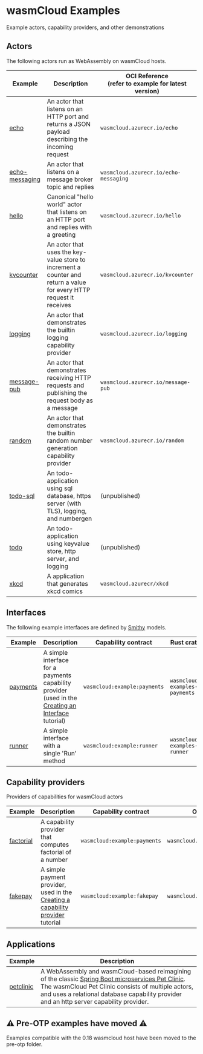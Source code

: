 # wasmCloud Examples

Example actors, capability providers, and other demonstrations

## Actors

The following actors run as WebAssembly on wasmCloud hosts.

| Example | Description | OCI Reference <br/> (refer to example for latest version) |
|---|---|---|
| [echo](https://github.com/wasmcloud/examples/tree/main/actor/echo) | An actor that listens on an HTTP port and returns a JSON payload describing the incoming request |  `wasmcloud.azurecr.io/echo` |
| [echo-messaging](https://github.com/wasmcloud/examples/tree/main/actor/echo-messaging) | An actor that listens on a message broker topic and replies |  `wasmcloud.azurecr.io/echo-messaging` |
| [hello](https://github.com/wasmcloud/examples/tree/main/actor/hello) | Canonical "hello world" actor that listens on an HTTP port and replies with a greeting |  `wasmcloud.azurecr.io/hello` |
| [kvcounter](https://github.com/wasmcloud/examples/tree/main/actor/kvcounter) | An actor that uses the key-value store to increment a counter and return a value for every HTTP request it receives | `wasmcloud.azurecr.io/kvcounter` |
| [logging](https://github.com/wasmcloud/examples/tree/main/actor/logging) | An actor that demonstrates the builtin logging capability provider | `wasmcloud.azurecr.io/logging` |
| [message-pub](https://github.com/wasmcloud/examples/tree/main/actor/message-pub) | An actor that demonstrates receiving HTTP requests and publishing the request body as a message | `wasmcloud.azurecr.io/message-pub` |
| [random](https://github.com/wasmcloud/examples/tree/main/actor/random) | An actor that demonstrates the builtin random number generation capability provider | `wasmcloud.azurecr.io/random` |
| [todo-sql](https://github.com/wasmcloud/examples/tree/main/actor/todo-sql) | An todo-application using sql database, https server (with TLS), logging, and numbergen | (unpublished) |
| [todo](https://github.com/wasmcloud/examples/tree/main/actor/todo) | An todo-application using keyvalue store, http server, and logging | (unpublished) |
| [xkcd](https://github.com/wasmcloud/examples/tree/main/actor/xkcd) | A application that generates xkcd comics | `wasmcloud.azurecr/xkcd` |


## Interfaces

The following example interfaces are defined by [Smithy](https://awslabs.github.io/smithy/) models.

| Example | Description | Capability contract | Rust crate |
| --- | --- | --- | --- |
| [payments](https://github.com/wasmcloud/examples/tree/main/interface/payments) | A simple interface for a payments capability provider (used in the [Creating an Interface](https://wasmcloud.dev/app-dev/create-provider/new-interface/) tutorial) |  `wasmcloud:example:payments` | `wasmcloud-examples-payments` |
| [runner](https://github.com/wasmcloud/examples/tree/main/interface/runner) | A simple interface with a single 'Run' method |  `wasmcloud:example:runner` | `wasmcloud-examples-runner` |


## Capability providers

Providers of capabilities for wasmCloud actors

| Example | Description | Capability contract | OCI Reference |
| --- | --- | --- | --- |
| [factorial](https://github.com/wasmcloud/examples/tree/main/provider/factorial) | A capability provider that computes factorial of a number |  `wasmcloud:example:payments` | `wasmcloud.azurecr.io/factorial` |
| [fakepay](https://github.com/wasmcloud/examples/tree/main/provider/fakepay) | A simple payment provider, used in the [Creating a capability provider](https://wasmcloud.dev/app-dev/create-provider/) tutorial |  `wasmcloud:example:fakepay` | `wasmcloud.azurecr.io/fakepay` |


## Applications

| Example | Description | 
| --- | --- | 
| [petclinic](https://github.com/wasmcloud/examples/tree/main/petclinic) |  A WebAssembly and wasmCloud-based reimagining of the classic [Spring Boot microservices Pet Clinic](https://github.com/spring-petclinic/spring-petclinic-microservices). The wasmCloud Pet Clinic consists of multiple actors, and uses a relational database capability provider and an http server capability provider. |


## ⚠️ Pre-OTP examples have moved ⚠️

Examples compatible with the 0.18 wasmcloud host have been moved to the
pre-otp folder.
